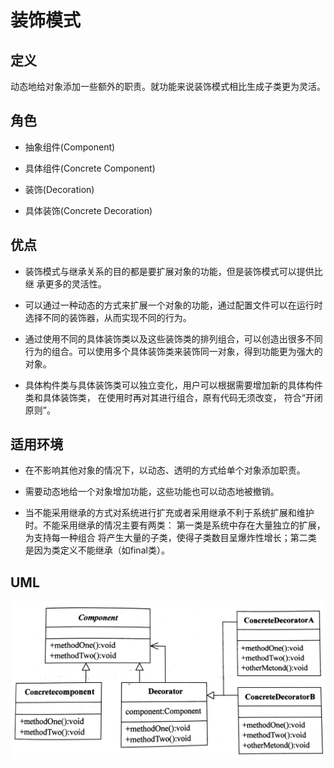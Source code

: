 # 装饰模式

## 定义

动态地给对象添加一些额外的职责。就功能来说装饰模式相比生成子类更为灵活。

## 角色

- 抽象组件(Component)

- 具体组件(Concrete Component)

- 装饰(Decoration)

- 具体装饰(Concrete Decoration)

## 优点

- 装饰模式与继承关系的目的都是要扩展对象的功能，但是装饰模式可以提供比继 承更多的灵活性。

- 可以通过一种动态的方式来扩展一个对象的功能，通过配置文件可以在运行时选择不同的装饰器，从而实现不同的行为。

- 通过使用不同的具体装饰类以及这些装饰类的排列组合，可以创造出很多不同行为的组合。可以使用多个具体装饰类来装饰同一对象，得到功能更为强大的对象。

- 具体构件类与具体装饰类可以独立变化，用户可以根据需要增加新的具体构件类和具体装饰类， 在使用时再对其进行组合，原有代码无须改变， 符合“开闭原则”。

## 适用环境

- 在不影响其他对象的情况下，以动态、透明的方式给单个对象添加职责。

- 需要动态地给一个对象增加功能，这些功能也可以动态地被撤销。

- 当不能采用继承的方式对系统进行扩充或者采用继承不利于系统扩展和维护时。不能采用继承的情况主要有两类： 第一类是系统中存在大量独立的扩展，为支持每一种组合 将产生大量的子类，使得子类数目呈爆炸性增长；第二类 是因为类定义不能继承（如final类）。

## UML

![](img/54662063-e0d8-4d5c-aec9-4e19a8de08b8-1215388.png)